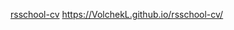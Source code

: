 [rsschool-cv](https://github.com/VolchekL/rsschool-cv/blob/main/README.me)
https://VolchekL.github.io/rsschool-cv/
